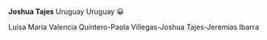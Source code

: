 **Joshua Tajes**
Uruguay
Uruguay :grinning:

Luisa Maria Valencia Quintero-Paola Villegas-Joshua Tajes-Jeremias Ibarra
